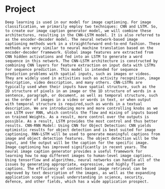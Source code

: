 # Project

`Deep learning is used in our model for image
captioning. For image classification, we primarily
employ two techniques: CNN and LSTM. So,
to create our image caption generator model,
we will combine these architectures, resulting
in the CNN-LSTM model. It is also referred
to as the encoder-decoder model. The neural
network-based image captioning methods work in a straightforward end-to-end fashion. These methods
are very similar to neural machine translation
based on the encoder-decoder framework. Global
image features are extracted from CNN hidden
activations and fed into an LSTM to generate a
word sequence in this network. The CNN-LSTM
architecture is constructed by combining CNN
layers for feature extraction on input data with
LSTMs for sequence prediction. This model is
intended for sequence prediction problems with
spatial inputs, such as images or videos. They
are widely used in activities such as activity
recognition, image description, video description,
and many others. CNN-LSTMs are typically used
when their inputs have spatial structure, such as
the 2D structure of pixels in an image or the 1D
structure of words in a sentence, paragraph, or
document, as well as temporal structure, such as
the order of images in a video or words in text, or
when output with temporal structure is required,such as words in a textual description. We are
introducing more and more controlling knobs as
we use LSTM over RNN, which controls the flow
and mixing of inputs based on trained Weights.
As a result, more control over the outputs is
possible. As a result, LSTM provides the most
control and thus better results. CNN-RNN Model:
Using CNN for Object Detection: CNN yields
optimistic results for object detection and is best
suited for image captioning. RNN-LSTM will
be used to generate meaningful captions from
image and object detection features. The object
detection will be the input, and the output will
be the caption for the specific image. Image
captioning has improved significantly in recent
years. The neural image caption generator
provides a useful framework for learning how
to map different images to human-level image
captions. Using tensorflow and algorithms, neural
networks can handle all of the issues by generating
appropriate, expressive, and highly fluent
captions. The efficiency of content-based image
retrieval can be improved by text description of
the images, as well as the expanding application
scope of visual understanding in science,
security, defence, and other fields, which has
a wide application prospect.`
